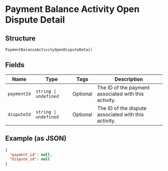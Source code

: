 
# Payment Balance Activity Open Dispute Detail

## Structure

`PaymentBalanceActivityOpenDisputeDetail`

## Fields

| Name | Type | Tags | Description |
|  --- | --- | --- | --- |
| `paymentId` | `string \| undefined` | Optional | The ID of the payment associated with this activity. |
| `disputeId` | `string \| undefined` | Optional | The ID of the dispute associated with this activity. |

## Example (as JSON)

```json
{
  "payment_id": null,
  "dispute_id": null
}
```


